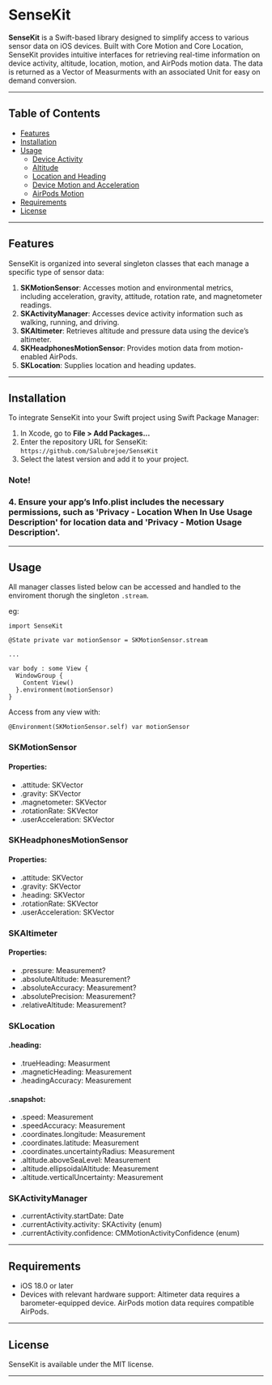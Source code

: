 # SenseKit

**SenseKit** is a Swift-based library designed to simplify access to various sensor data on iOS devices. Built with Core Motion and Core Location, SenseKit provides intuitive interfaces for retrieving real-time information on device activity, altitude, location, motion, and AirPods motion data. The data is returned as a Vector of Measurments with an associated Unit for easy on demand conversion.

---

## Table of Contents

- [Features](#features)
- [Installation](#installation)
- [Usage](#usage)
  - [Device Activity](#device-activity)
  - [Altitude](#altitude)
  - [Location and Heading](#location-and-heading)
  - [Device Motion and Acceleration](#device-motion-and-acceleration)
  - [AirPods Motion](#airpods-motion)
- [Requirements](#requirements)
- [License](#license)

---

## Features

SenseKit is organized into several singleton classes that each manage a specific type of sensor data:

1. **SKMotionSensor**: Accesses motion and environmental metrics, including acceleration, gravity, attitude, rotation rate, and magnetometer readings.
2. **SKActivityManager**: Accesses device activity information such as walking, running, and driving.
3. **SKAltimeter**: Retrieves altitude and pressure data using the device’s altimeter.
4. **SKHeadphonesMotionSensor**: Provides motion data from motion-enabled AirPods.
5. **SKLocation**: Supplies location and heading updates. 

---

## Installation

To integrate SenseKit into your Swift project using Swift Package Manager:

1. In Xcode, go to **File > Add Packages...**
2. Enter the repository URL for SenseKit: `https://github.com/Salubrejoe/SenseKit`
3. Select the latest version and add it to your project.
### Note!
### 4. Ensure your app’s Info.plist includes the necessary permissions, such as 'Privacy - Location When In Use Usage Description' for location data and 'Privacy - Motion Usage Description'.

---

## Usage

All manager classes listed below can be accessed and handled to the enviroment thorugh the singleton `.stream`. 

eg:

```
import SenseKit

@State private var motionSensor = SKMotionSensor.stream

...

var body : some View {
  WindowGroup {
    Content View()
  }.environment(motionSensor)
}
```

Access from any view with:

```
@Environment(SKMotionSensor.self) var motionSensor
```


### SKMotionSensor 
#### Properties:
- .attitude: SKVector<UnitAngle>
- .gravity: SKVector<UnitAcceleration>
- .magnetometer: SKVector<UnitMagneticField>
- .rotationRate: SKVector<UnitAngularVelocity>
- .userAcceleration: SKVector<UnitAcceleration>

### SKHeadphonesMotionSensor 
#### Properties:
- .attitude: SKVector<UnitAngle>
- .gravity: SKVector<UnitAcceleration>
- .heading: SKVector<UnitAngle>
- .rotationRate: SKVector<UnitAngularVelocity>
- .userAcceleration: SKVector<UnitAcceleration>

### SKAltimeter 
#### Properties:
- .pressure: Measurement<UnitPressure>?
- .absoluteAltitude: Measurement<UnitLength>?
- .absoluteAccuracy: Measurement<UnitLength>?
- .absolutePrecision: Measurement<UnitLength>?
- .relativeAltitude: Measurement<UnitLength>?

### SKLocation
#### .heading:
- .trueHeading: Measurment<UnitAngle>
- .magneticHeading: Measurement<UnitAngle>
- .headingAccuracy: Measurement<UnitAngle>
#### .snapshot:
- .speed: Measurement<UnitSpeed>
- .speedAccuracy: Measurement<UnitSpeed>
- .coordinates.longitude: Measurement<UnitAngle>
- .coordinates.latitude: Measurement<UnitAngle>
- .coordinates.uncertaintyRadius: Measurement<UnitLenght>
- .altitude.aboveSeaLevel: Measurement<UnitLenght>
- .altitude.ellipsoidalAltitude: Measurement<UnitLenght>
- .altitude.verticalUncertainty: Measurement<UnitLenght>

### SKActivityManager
- .currentActivity.startDate: Date
- .currentActivity.activity: SKActivity (enum)
- .currentActivity.confidence: CMMotionActivityConfidence (enum)

---

## Requirements

- iOS 18.0 or later
- Devices with relevant hardware support:
Altimeter data requires a barometer-equipped device.
AirPods motion data requires compatible AirPods.

---

## License

SenseKit is available under the MIT license. 

---

